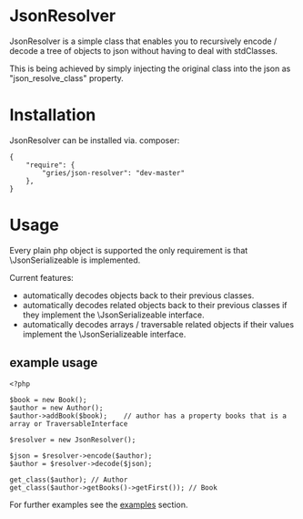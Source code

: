 JsonResolver
============

JsonResolver is a simple class that enables you to recursively encode / decode a tree of objects to json
without having to deal with stdClasses.

This is being achieved by simply injecting the original class into the json as "json_resolve_class" property.


Installation
=============================
JsonResolver can be installed via. composer:

    {
        "require": {
            "gries/json-resolver": "dev-master"
        },
    }

Usage
=====
Every plain php object is supported the only requirement is that \JsonSerializeable is implemented.

Current features:
- automatically decodes objects back to their previous classes.
- automatically decodes related objects back to their previous classes if they implement the \JsonSerializeable interface.
- automatically decodes arrays / traversable related objects if their values implement the \JsonSerializeable interface.

example usage
-----------
    <?php

    $book = new Book();
    $author = new Author();
    $author->addBook($book);    // author has a property books that is a array or TraversableInterface

    $resolver = new JsonResolver();

    $json = $resolver->encode($author);
    $author = $resolver->decode($json);

    get_class($author); // Author
    get_class($author->getBooks()->getFirst()); // Book

For further examples see the <a href="examples/">examples</a> section.
